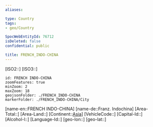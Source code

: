 ```yaml
---
aliases: 

type: Country
tags:
- geo/Country

SpocWebEntityId: 76712
isDeleted: false
confidential: public

title: FRENCH_INDO-CHINA
---
```

[ISO2::]
[ISO3::]
```leaflet
id: FRENCH INDO-CHINA
zoomFeatures: true 
minZoom: 2 
maxZoom: 18
geojsonFolder: ./FRENCH_INDO-CHINA
markerFolder: ./FRENCH_INDO-CHINA/City
```

[name-en::FRENCH INDO-CHINA]
[name-de::Franz. Indochina]
[Area-Total::]
[Area-Land::]
[Continent::[Asia](geo/Continent/Asia.md)]
[VehicleCode::]
[Capital-Id::]
[Alcohol-l::]
[Language-Id::]
[geo-lon::]
[geo-lat::]



